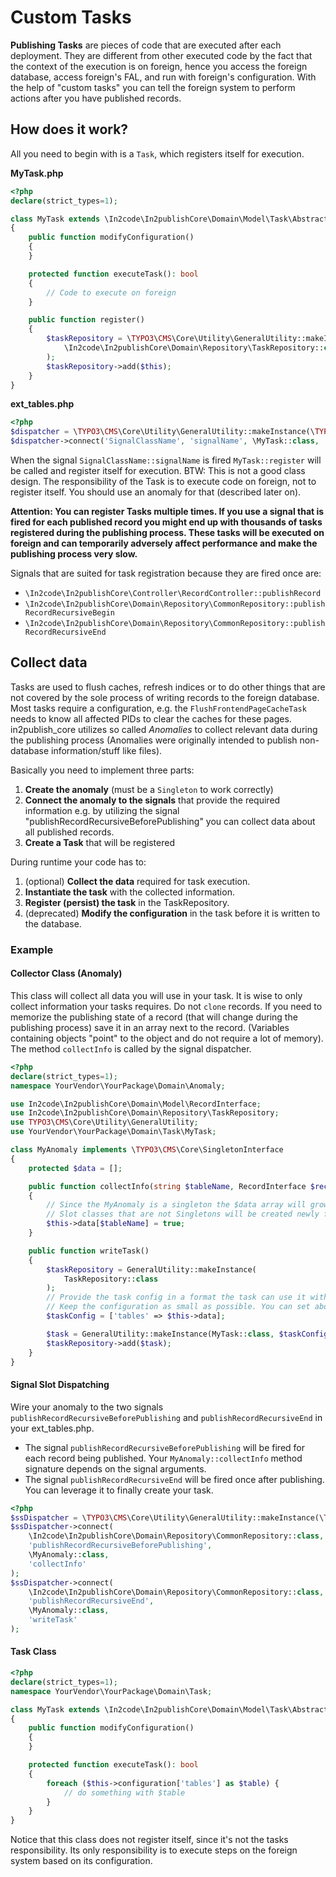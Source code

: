 # Custom Tasks

**Publishing Tasks** are pieces of code that are executed after each deployment.
They are different from other executed code by the fact that the context of the execution is on foreign, hence you access the foreign database, access foreign's FAL, and run with foreign's configuration.
With the help of "custom tasks" you can tell the foreign system to perform actions after you have published records.

## How does it work?

All you need to begin with is a `Task`, which registers itself for execution.

**MyTask.php**
```PHP
<?php
declare(strict_types=1);

class MyTask extends \In2code\In2publishCore\Domain\Model\Task\AbstractTask
{
    public function modifyConfiguration()
    {
    }

    protected function executeTask(): bool
    {
        // Code to execute on foreign
    }

    public function register()
    {
        $taskRepository = \TYPO3\CMS\Core\Utility\GeneralUtility::makeInstance(
            \In2code\In2publishCore\Domain\Repository\TaskRepository::class
        );
        $taskRepository->add($this);
    }
}
```

**ext_tables.php**
```PHP
<?php
$dispatcher = \TYPO3\CMS\Core\Utility\GeneralUtility::makeInstance(\TYPO3\CMS\Extbase\SignalSlot\Dispatcher::class);
$dispatcher->connect('SignalClassName', 'signalName', \MyTask::class, 'register');
```

When the signal `SignalClassName::signalName` is fired `MyTask::register` will be called and register itself for execution.
BTW: This is not a good class design. The responsibility of the Task is to execute code on foreign, not to register itself. You should use an anomaly for that (described later on).

**Attention: You can register Tasks multiple times.
If you use a signal that is fired for each published record you might end up with thousands of tasks registered during the publishing process.
These tasks will be executed on foreign and can temporarily adversely affect performance and make the publishing process very slow.**

Signals that are suited for task registration because they are fired once are:
* `\In2code\In2publishCore\Controller\RecordController::publishRecord`
* `\In2code\In2publishCore\Domain\Repository\CommonRepository::publishRecordRecursiveBegin`
* `\In2code\In2publishCore\Domain\Repository\CommonRepository::publishRecordRecursiveEnd`

## Collect data

Tasks are used to flush caches, refresh indices or to do other things that are not covered by the sole process of writing records to the foreign database.
Most tasks require a configuration, e.g. the `FlushFrontendPageCacheTask` needs to know all affected PIDs to clear the caches for these pages.
in2publish_core utilizes so called _Anomalies_ to collect relevant data during the publishing process (Anomalies were originally intended to publish non-database information/stuff like files).
 
Basically you need to implement three parts:

1. **Create the anomaly** (must be a `Singleton` to work correctly)
1. **Connect the anomaly to the signals** that provide the required information e.g. by utilizing the signal "publishRecordRecursiveBeforePublishing" you can collect data about all published records.
1. **Create a Task** that will be registered

During runtime your code has to:

1. (optional) **Collect the data** required for task execution.
1. **Instantiate the task** with the collected information.
1. **Register (persist) the task** in the TaskRepository.
1. (deprecated) **Modify the configuration** in the task before it is written to the database.

### Example

#### Collector Class (Anomaly)

This class will collect all data you will use in your task.
It is wise to only collect information your tasks requires. Do not `clone` records. If you need to memorize the publishing state of a record (that will change during the publishing process) save it in an array next to the record. (Variables containing objects "point" to the object and do not require a lot of memory).
The method `collectInfo` is called by the signal dispatcher.

```PHP
<?php
declare(strict_types=1);
namespace YourVendor\YourPackage\Domain\Anomaly;

use In2code\In2publishCore\Domain\Model\RecordInterface;
use In2code\In2publishCore\Domain\Repository\TaskRepository;
use TYPO3\CMS\Core\Utility\GeneralUtility;
use YourVendor\YourPackage\Domain\Task\MyTask;

class MyAnomaly implements \TYPO3\CMS\Core\SingletonInterface
{
    protected $data = [];

    public function collectInfo(string $tableName, RecordInterface $record)
    {
        // Since the MyAnomaly is a singleton the $data array will grow with each new table.
        // Slot classes that are not Singletons will be created newly for each signal dispatch and therefore can't collect data.
        $this->data[$tableName] = true;
    }

    public function writeTask()
    {
        $taskRepository = GeneralUtility::makeInstance(
            TaskRepository::class
        );
        // Provide the task config in a format the task can use it without transformation.
        // Keep the configuration as small as possible. You can set about 4 GB but you REALLY shouldn't!
        $taskConfig = ['tables' => $this->data];

        $task = GeneralUtility::makeInstance(MyTask::class, $taskConfig);
        $taskRepository->add($task);
    }
}
```

#### Signal Slot Dispatching

Wire your anomaly to the two signals `publishRecordRecursiveBeforePublishing` and `publishRecordRecursiveEnd` in your ext_tables.php.

* The signal `publishRecordRecursiveBeforePublishing` will be fired for each record being published. Your `MyAnomaly::collectInfo` method signature depends on the signal arguments.
* The signal `publishRecordRecursiveEnd` will be fired once after publishing. You can leverage it to finally create your task.

```PHP
<?php
$ssDispatcher = \TYPO3\CMS\Core\Utility\GeneralUtility::makeInstance(\TYPO3\CMS\Extbase\SignalSlot\Dispatcher::class);
$ssDispatcher->connect(
    \In2code\In2publishCore\Domain\Repository\CommonRepository::class,
    'publishRecordRecursiveBeforePublishing',
    \MyAnomaly::class,
    'collectInfo'
);
$ssDispatcher->connect(
    \In2code\In2publishCore\Domain\Repository\CommonRepository::class,
    'publishRecordRecursiveEnd',
    \MyAnomaly::class,
    'writeTask'
);
```

#### Task Class

```PHP
<?php
declare(strict_types=1);
namespace YourVendor\YourPackage\Domain\Task;

class MyTask extends \In2code\In2publishCore\Domain\Model\Task\AbstractTask
{
    public function modifyConfiguration()
    {
    }

    protected function executeTask(): bool
    {
        foreach ($this->configuration['tables'] as $table) {
            // do something with $table
        }
    }
}
```

Notice that this class does not register itself, since it's not the tasks responsibility. Its only responsibility is to execute steps on the foreign system based on its configuration.
